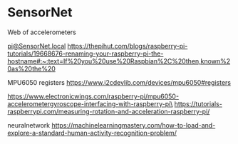# SensorNet
Web of accelerometers

pi@SensorNet.local
https://thepihut.com/blogs/raspberry-pi-tutorials/19668676-renaming-your-raspberry-pi-the-hostname#:~:text=If%20you%20use%20Raspbian%2C%20then,known%20as%20the%20

MPU6050 registers
https://www.i2cdevlib.com/devices/mpu6050#registers

https://www.electronicwings.com/raspberry-pi/mpu6050-accelerometergyroscope-interfacing-with-raspberry-pi\
https://tutorials-raspberrypi.com/measuring-rotation-and-acceleration-raspberry-pi/

neuralnetwork
https://machinelearningmastery.com/how-to-load-and-explore-a-standard-human-activity-recognition-problem/